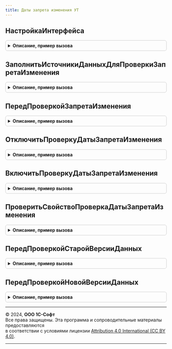 ```yaml
---
title: Даты запрета изменения УТ
---
```



## НастройкаИнтерфейса
<details style="margin: 1em 0; padding: 0.5em; border: 1px solid #ccc; border-radius: 6px;">

<summary style="font-weight: bold; cursor: pointer;">Описание, пример вызова</summary>

```bsl

// Вызывается из переопределяемого модуля.
// Позволяет изменить работу интерфейса при встраивании.
//
// Параметры:
//  НастройкиРаботыИнтерфейса - Структура - содержит свойство:
//   * ИспользоватьВнешнихПользователей - Булево - (начальное значение Ложь),
//     если установить Истина, тогда даты запрета можно будет настраивать для внешних пользователей.
//
Процедура НастройкаИнтерфейса(Знач НастройкиРаботыИнтерфейса) Экспорт
```

Пример вызова
```bsl
ДатыЗапретаИзмененияУТ.НастройкаИнтерфейса(НастройкиРаботыИнтерфейса) 
```
</details>

## ЗаполнитьИсточникиДанныхДляПроверкиЗапретаИзменения
<details style="margin: 1em 0; padding: 0.5em; border: 1px solid #ccc; border-radius: 6px;">

<summary style="font-weight: bold; cursor: pointer;">Описание, пример вызова</summary>

```bsl

// Вызывается из переопределяемого модуля.
// Содержит описание таблиц и полей объектов для проверки запретов изменения данных.
//   Вызывается из процедуры ИзменениеЗапрещено общего модуля ДатыЗапретаИзменения,
//   используемой в подписке на событие ПередЗаписью объекта для проверки наличия
//   запретов и отказа от изменений запрещенного объекта.
//
// Параметры:
//  ИсточникиДанных - ТаблицаЗначений - с колонками:
//   * Таблица     - Строка - полное имя объекта метаданных,
//                   например, Метаданные.Документы.ПриходнаяНакладная.ПолноеИмя().
//   * ПолеДаты    - Строка - имя реквизита объекта или табличной части,
//                   например "Дата", "Товары.ДатаОтгрузки".
//   * Раздел      - Строка - имя предопределенного элемента
//                   "ПланВидовХарактеристикСсылка.РазделыДатЗапрета".
//   * ПолеОбъекта - Строка - имя реквизита объекта или реквизита табличной части,
//                   например "Организация", "Товары.Склад".
//
//  Для добавления строки имеется процедура ДобавитьСтроку в общем модуле ДатыЗапретаИзменения.
//
Процедура ЗаполнитьИсточникиДанныхДляПроверкиЗапретаИзменения(Знач ИсточникиДанных) Экспорт
```

Пример вызова
```bsl
ДатыЗапретаИзмененияУТ.ЗаполнитьИсточникиДанныхДляПроверкиЗапретаИзменения(ИсточникиДанных) 
```
</details>

## ПередПроверкойЗапретаИзменения
<details style="margin: 1em 0; padding: 0.5em; border: 1px solid #ccc; border-radius: 6px;">

<summary style="font-weight: bold; cursor: pointer;">Описание, пример вызова</summary>

```bsl

// Вызывается из переопределяемого модуля.
// Позволяет переопределить выполнение проверок запретов по произвольному условию.
//
// Параметры:
//  Объект       - СправочникОбъект,
//                 ДокументОбъект,
//                 ПланВидовХарактеристикОбъект,
//                 ПланСчетовОбъект,
//                 ПланВидовРасчетаОбъект,
//                 БизнесПроцессОбъект,
//                 ЗадачаОбъект,
//                 ПланОбменаОбъект - объект данных (ПередЗаписью или ПриЧтенииНаСервере).
//               - РегистрСведенийНаборЗаписей,
//                 РегистрНакопленияНаборЗаписей,
//                 РегистрБухгалтерииНаборЗаписей,
//                 РегистрРасчетаНаборЗаписей - набор записей (ПередЗаписью или ПриЧтенииНаСервере).
//
//                 Для документов в свойство ДополнительныеСвойства вставляется свойство РежимЗаписи,
//                 если вызов делается в процессе записи документа.
//
//  ВыполнятьПроверку    		- Булево - когда Истина, тогда проверка изменения выполняется.
//                                Если установить Ложь, тогда проверка запрета изменения будет пропущена.
//
//  УзелПроверки 				- Неопределено - проверка запрета загрузки не выполняется.
//                              - ПланОбменаСсылка - проверка запрета загрузки выполняется. Если
//                                установить Неопределено, проверка запрета загрузки будет пропущена.
//
//  ВерсияОбъекта               - Строка - начальное значение "". Проверяются обе версии объекта.
//                                Если установить "СтараяВерсия" или "НоваяВерсия", тогда будет
//                                выполнена проверка только старой или только новой версии объекта.
//
Процедура ПередПроверкойЗапретаИзменения(Объект, ВыполнятьПроверку, УзелПроверки, ВерсияОбъекта) Экспорт
```

Пример вызова
```bsl
ДатыЗапретаИзмененияУТ.ПередПроверкойЗапретаИзменения(Объект, ВыполнятьПроверку, УзелПроверки, ВерсияОбъекта) 
```
</details>

## ОтключитьПроверкуДатыЗапретаИзменения
<details style="margin: 1em 0; padding: 0.5em; border: 1px solid #ccc; border-radius: 6px;">

<summary style="font-weight: bold; cursor: pointer;">Описание, пример вызова</summary>

```bsl

// Процедура добавляет в дополнительные свойства параметр, отключающий проверку даты запрета изменений.
//
// Параметры:
//  Объект       - СправочникОбъект,
//                 ДокументОбъект,
//                 ПланВидовХарактеристикОбъект,
//                 ПланСчетовОбъект,
//                 ПланВидовРасчетаОбъект,
//                 БизнесПроцессОбъект,
//                 ЗадачаОбъект,
//                 ПланОбменаОбъект - объект данных (ПередЗаписью или ПриЧтенииНаСервере).
//                 РегистрСведенийНаборЗаписей,
//                 РегистрНакопленияНаборЗаписей,
//                 РегистрБухгалтерииНаборЗаписей.
//
Процедура ОтключитьПроверкуДатыЗапретаИзменения(Объект) Экспорт
```

Пример вызова
```bsl
ДатыЗапретаИзмененияУТ.ОтключитьПроверкуДатыЗапретаИзменения(Объект) 
```
</details>

## ВключитьПроверкуДатыЗапретаИзменения
<details style="margin: 1em 0; padding: 0.5em; border: 1px solid #ccc; border-radius: 6px;">

<summary style="font-weight: bold; cursor: pointer;">Описание, пример вызова</summary>

```bsl

// Процедура добавляет в дополнительные свойства параметр, принудительно включающий проверку даты запрета изменений.
//
// Параметры:
//  Объект       - СправочникОбъект,
//                 ДокументОбъект,
//                 ПланВидовХарактеристикОбъект,
//                 ПланСчетовОбъект,
//                 ПланВидовРасчетаОбъект,
//                 БизнесПроцессОбъект,
//                 ЗадачаОбъект,
//                 ПланОбменаОбъект - объект данных (ПередЗаписью или ПриЧтенииНаСервере).
//                 РегистрСведенийНаборЗаписей,
//                 РегистрНакопленияНаборЗаписей,
//                 РегистрБухгалтерииНаборЗаписей.
//
Процедура ВключитьПроверкуДатыЗапретаИзменения(Объект) Экспорт
```

Пример вызова
```bsl
ДатыЗапретаИзмененияУТ.ВключитьПроверкуДатыЗапретаИзменения(Объект) 
```
</details>

## ПроверитьСвойствоПроверкаДатыЗапретаИзменения
<details style="margin: 1em 0; padding: 0.5em; border: 1px solid #ccc; border-radius: 6px;">

<summary style="font-weight: bold; cursor: pointer;">Описание, пример вызова</summary>

```bsl

Процедура ПроверитьСвойствоПроверкаДатыЗапретаИзменения(Объект, ВыполнятьПроверку, ЕстьСвойствоПроверкаДатыЗапретаИзменения) Экспорт
```

Пример вызова
```bsl
ДатыЗапретаИзмененияУТ.ПроверитьСвойствоПроверкаДатыЗапретаИзменения(Объект, ВыполнятьПроверку, ЕстьСвойствоПроверкаДатыЗапретаИзменения));
```
</details>

## ПередПроверкойСтаройВерсииДанных
<details style="margin: 1em 0; padding: 0.5em; border: 1px solid #ccc; border-radius: 6px;">

<summary style="font-weight: bold; cursor: pointer;">Описание, пример вызова</summary>

```bsl

// Позволяет переопределить получение данных для проверки даты запрета старой (существующей) версии данных.
//
// Параметры:
//  ОбъектМетаданных - ОбъектМетаданных - объект метаданных получаемых данных.
//  ИдентификаторДанных - СправочникСсылка,
//                        ДокументСсылка,
//                        ПланВидовХарактеристикСсылка,
//                        ПланСчетовСсылка,
//                        ПланВидовРасчетаСсылка,
//                        БизнесПроцессСсылка,
//                        ЗадачаСсылка,
//                        ПланОбменаСсылка,
//                        Отбор        - ссылка на элемент данных или отбор набора записей, который нужно проверить.
//                                       При этом значение для проверки будет получено из базы данных.
//
//  УзелПроверкиЗапретаЗагрузки - Неопределено, ПланОбменаСсылка - если Неопределено, то проверить запрет
//                                изменения данных; иначе - загрузку данных из указанного узла плана обмена.
//
//  ДанныеДляПроверки - ТаблицаЗначений - таблица для заполнения правил проверок и последующей передачи в
//                                         функцию НайденЗапретИзмененияДанных общего модуля ДатыЗапретаИзменения.
//                                        см. ДатыЗапретаИзменения.ШаблонДанныхДляПроверки.
//
//  Пример:
//  Если ТипЗнч(ИдентификаторДанных) = Тип("ДокументСсылка.Заказ") Тогда
//  	Данные = ОбщегоНазначения.ЗначенияРеквизитовОбъекта(ИдентификаторДанных, "Организация, ДатаОкончанияРабот, ЗаказНаряд");
//  	Если Данные.ЗаказНаряд Тогда
//  		Проверка = ДанныеДляПроверки.Добавить();
//  		Проверка.Раздел = "ЗаказНаряды";
//  		Проверка.Объект =  Данные.Организация;
//  		Проверка.Дата   = Данные.ДатаОкончанияРабот;
//  	КонецЕсли;
//  КонецЕсли;
//
Процедура ПередПроверкойСтаройВерсииДанных(ОбъектМетаданных, ИдентификаторДанных, УзелПроверкиЗапретаЗагрузки, ДанныеДляПроверки) Экспорт
```

Пример вызова
```bsl
ДатыЗапретаИзмененияУТ.ПередПроверкойСтаройВерсииДанных(ОбъектМетаданных, ИдентификаторДанных, УзелПроверкиЗапретаЗагрузки, ДанныеДляПроверки) 
```
</details>

## ПередПроверкойНовойВерсииДанных
<details style="margin: 1em 0; padding: 0.5em; border: 1px solid #ccc; border-radius: 6px;">

<summary style="font-weight: bold; cursor: pointer;">Описание, пример вызова</summary>

```bsl

// Позволяет переопределить получение данных для проверки даты запрета новой (будущей) версии данных.
//
// Параметры:
//  ОбъектМетаданных - ОбъектМетаданных - объект метаданных получаемых данных.
//  Данные  - СправочникОбъект,
//                        ДокументОбъект,
//                        ПланВидовХарактеристикОбъект,
//                        ПланСчетовОбъект,
//                        ПланВидовРасчетаОбъект,
//                        БизнесПроцессОбъект,
//                        ЗадачаОбъект,
//                        ПланОбменаОбъект,
//                        РегистрСведенийНаборЗаписей,
//                        РегистрНакопленияНаборЗаписей,
//                        РегистрБухгалтерииНаборЗаписей,
//                        РегистрРасчетаНаборЗаписей      - проверяемый элемент данных или набор записей.
//
//  УзелПроверкиЗапретаЗагрузки - Неопределено, ПланОбменаСсылка - если Неопределено, то проверить запрет
//                                изменения данных; иначе - загрузку данных из указанного узла плана обмена.
//
//  ДанныеДляПроверки - ТаблицаЗначений - таблица для заполнения правил проверок и последующей передачи в
//                                         функцию НайденЗапретИзмененияДанных общего модуля ДатыЗапретаИзменения.
//                                        см. ДатыЗапретаИзменения.ШаблонДанныхДляПроверки.
//
//  Пример:
//  Если ТипЗнч(Данные) = Тип("ДокументОбъект.Заказ") И Данные.ЗаказНаряд Тогда
//
//  	Проверка = ДанныеДляПроверки.Добавить();
//  	Проверка.Раздел = "ЗаказНаряды";
//  	Проверка.Объект =  Данные.Организация;
//  	Проверка.Дата   = Данные.ДатаОкончанияРабот;
//
//  КонецЕсли;
//
Процедура ПередПроверкойНовойВерсииДанных(ОбъектМетаданных, Данные, УзелПроверкиЗапретаЗагрузки, ДанныеДляПроверки) Экспорт
```

Пример вызова
```bsl
ДатыЗапретаИзмененияУТ.ПередПроверкойНовойВерсииДанных(ОбъектМетаданных, Данные, УзелПроверкиЗапретаЗагрузки, ДанныеДляПроверки) 
```
</details>

---

© 2024, **ООО 1С-Софт**  
Все права защищены. Эта программа и сопроводительные материалы предоставляются  
в соответствии с условиями лицензии [Attribution 4.0 International (CC BY 4.0)](https://creativecommons.org/licenses/by/4.0/legalcode).

---
